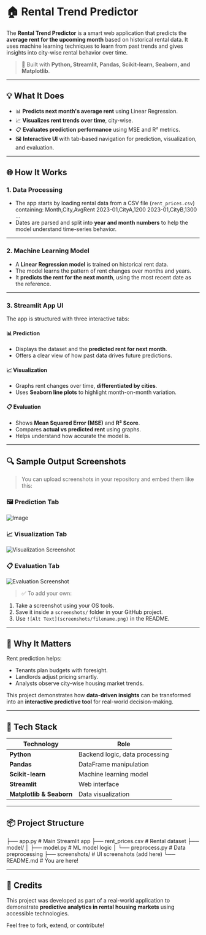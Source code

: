 # 🏠 Rental Trend Predictor

The **Rental Trend Predictor** is a smart web application that predicts the **average rent for the upcoming month** based on historical rental data. It uses machine learning techniques to learn from past trends and gives insights into city-wise rental behavior over time.

> 🚀 Built with **Python, Streamlit, Pandas, Scikit-learn, Seaborn, and Matplotlib**.

---

## 💡 What It Does

- 📊 **Predicts next month's average rent** using Linear Regression.
- 📈 **Visualizes rent trends over time**, city-wise.
- 📋 **Evaluates prediction performance** using MSE and R² metrics.
- 🖼️ **Interactive UI** with tab-based navigation for prediction, visualization, and evaluation.

---

## 🌐 How It Works

### 1. **Data Processing**
- The app starts by loading rental data from a CSV file (`rent_prices.csv`) containing:
Month,City,AvgRent
2023-01,CityA,1200
2023-01,CityB,1300
...
- Dates are parsed and split into **year and month numbers** to help the model understand time-series behavior.

---

### 2. **Machine Learning Model**
- A **Linear Regression model** is trained on historical rent data.
- The model learns the pattern of rent changes over months and years.
- It **predicts the rent for the next month**, using the most recent date as the reference.

---

### 3. **Streamlit App UI**
The app is structured with three interactive tabs:

#### 📊 Prediction
- Displays the dataset and the **predicted rent for next month**.
- Offers a clear view of how past data drives future predictions.

#### 📈 Visualization
- Graphs rent changes over time, **differentiated by cities**.
- Uses **Seaborn line plots** to highlight month-on-month variation.

#### 📋 Evaluation
- Shows **Mean Squared Error (MSE)** and **R² Score**.
- Compares **actual vs predicted rent** using graphs.
- Helps understand how accurate the model is.

---

## 🔍 Sample Output Screenshots

> You can upload screenshots in your repository and embed them like this:

### 🖼️ Prediction Tab
![Image](https://github.com/user-attachments/assets/fb4853c4-1a12-48f6-b25c-62bb4cb48b1f)

### 📈 Visualization Tab
![Visualization Screenshot](screenshots/visualization_tab.png)

### 📋 Evaluation Tab
![Evaluation Screenshot](screenshots/evaluation_tab.png)

> ✅ To add your own:
1. Take a screenshot using your OS tools.
2. Save it inside a `screenshots/` folder in your GitHub project.
3. Use `![Alt Text](screenshots/filename.png)` in the README.

---

## 🎯 Why It Matters

Rent prediction helps:
- Tenants plan budgets with foresight.
- Landlords adjust pricing smartly.
- Analysts observe city-wise housing market trends.

This project demonstrates how **data-driven insights** can be transformed into an **interactive predictive tool** for real-world decision-making.

---

## 🤖 Tech Stack

| Technology       | Role                                |
|------------------|-------------------------------------|
| **Python**       | Backend logic, data processing      |
| **Pandas**       | DataFrame manipulation              |
| **Scikit-learn** | Machine learning model              |
| **Streamlit**    | Web interface                       |
| **Matplotlib & Seaborn** | Data visualization          |

---

## 📦 Project Structure

├── app.py # Main Streamlit app
├── rent_prices.csv # Rental dataset
├── model/
│ ├── model.py # ML model logic
│ └── preprocess.py # Data preprocessing
├── screenshots/ # UI screenshots (add here)
└── README.md # You are here!

---

## 🙌 Credits

This project was developed as part of a real-world application to demonstrate **predictive analytics in rental housing markets** using accessible technologies.

Feel free to fork, extend, or contribute!
